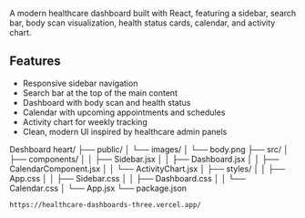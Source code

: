 A modern healthcare dashboard built with React, featuring a sidebar, search bar, body scan visualization, health status cards, calendar, and activity chart.

## Features

- Responsive sidebar navigation
- Search bar at the top of the main content
- Dashboard with body scan and health status
- Calendar with upcoming appointments and schedules
- Activity chart for weekly tracking
- Clean, modern UI inspired by healthcare admin panels

Deshboard heart/
├── public/
│   └── images/
│       └── body.png
├── src/
│   ├── components/
│   │   ├── Sidebar.jsx
│   │   ├── Dashboard.jsx
│   │   ├── CalendarComponent.jsx
│   │   └── ActivityChart.jsx
│   ├── styles/
│   │   ├── App.css
│   │   ├── Sidebar.css
│   │   ├── Dashboard.css
│   │   └── Calendar.css
│   └── App.jsx
└── package.json
```
https://healthcare-dashboards-three.vercel.app/
